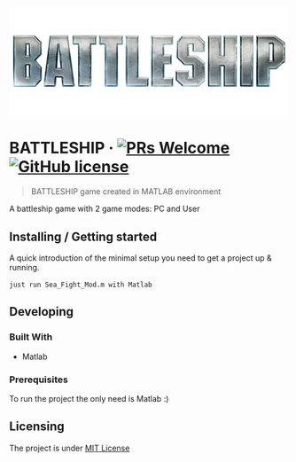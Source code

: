 ![Logo of the project](./img/battleship.png)

# BATTLESHIP &middot; [![PRs Welcome](https://img.shields.io/badge/PRs-welcome-brightgreen.svg?style=flat-square)](http://makeapullrequest.com) [![GitHub license](https://img.shields.io/badge/license-MIT-blue.svg?style=flat-square)](https://github.com/your/your-project/blob/master/LICENSE)
> BATTLESHIP game created in MATLAB environment

A battleship game with 2 game modes: PC and User

## Installing / Getting started

A quick introduction of the minimal setup you need to get a project up &
running.

```shell
just run Sea_Fight_Mod.m with Matlab
```

## Developing

### Built With
- Matlab

### Prerequisites
To run the project the only need is Matlab :)

## Licensing

The project is under [MIT License](./LICENSE.md)